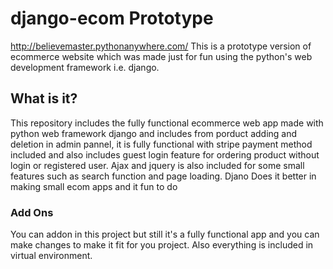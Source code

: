 # django-ecom Prototype
http://believemaster.pythonanywhere.com/
This is a prototype version of ecommerce website which was made just for fun using the python's web development framework i.e. django.

## What is it?
This repository includes the fully functional ecommerce web app made with python web framework django and includes from porduct adding and deletion in admin pannel, it is fully functional with stripe payment method included and also includes guest login feature for ordering product without login or registered user.
Ajax and jquery is also included for some small features such as search function and page loading.
Djano Does it better in making small ecom apps and it fun to do 

### Add Ons
You can addon in this project but still it's a fully functional app and you can make changes to make it fit for you project. Also everything is included in virtual environment.
